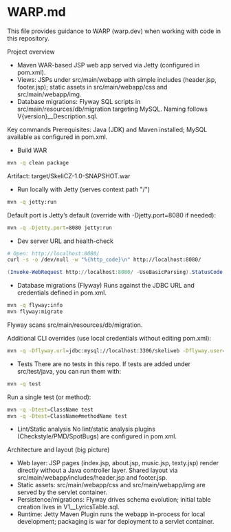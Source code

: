 # WARP.md

This file provides guidance to WARP (warp.dev) when working with code in this repository.

Project overview
- Maven WAR-based JSP web app served via Jetty (configured in pom.xml).
- Views: JSPs under src/main/webapp with simple includes (header.jsp, footer.jsp); static assets in src/main/webapp/css and src/main/webapp/img.
- Database migrations: Flyway SQL scripts in src/main/resources/db/migration targeting MySQL. Naming follows V{version}__Description.sql.

Key commands
Prerequisites: Java (JDK) and Maven installed; MySQL available as configured in pom.xml.

- Build WAR
```bash path=null start=null
mvn -q clean package
```
Artifact: target/SkeliCZ-1.0-SNAPSHOT.war

- Run locally with Jetty (serves context path "/")
```bash path=null start=null
mvn -q jetty:run
```
Default port is Jetty’s default (override with -Djetty.port=8080 if needed):
```bash path=null start=null
mvn -q -Djetty.port=8080 jetty:run
```

- Dev server URL and health-check
```bash path=null start=null
# Open: http://localhost:8080/
curl -s -o /dev/null -w "%{http_code}\n" http://localhost:8080/
```
```powershell path=null start=null
(Invoke-WebRequest http://localhost:8080/ -UseBasicParsing).StatusCode
```

- Database migrations (Flyway)
Runs against the JDBC URL and credentials defined in pom.xml.
```bash path=null start=null
mvn -q flyway:info
mvn flyway:migrate
```
Flyway scans src/main/resources/db/migration.

Additional CLI overrides (use local credentials without editing pom.xml):
```bash path=null start=null
mvn -q -Dflyway.url=jdbc:mysql://localhost:3306/skeliweb -Dflyway.user={{DB_USER}} -Dflyway.password={{DB_PASSWORD}} flyway:migrate
```

- Tests
There are no tests in this repo. If tests are added under src/test/java, you can run them with:
```bash path=null start=null
mvn -q test
```
Run a single test (or method):
```bash path=null start=null
mvn -q -Dtest=ClassName test
mvn -q -Dtest=ClassName#methodName test
```

- Lint/Static analysis
No lint/static analysis plugins (Checkstyle/PMD/SpotBugs) are configured in pom.xml.

Architecture and layout (big picture)
- Web layer: JSP pages (index.jsp, about.jsp, music.jsp, texty.jsp) render directly without a Java controller layer. Shared layout via src/main/webapp/includes/header.jsp and footer.jsp.
- Static assets: src/main/webapp/css and src/main/webapp/img are served by the servlet container.
- Persistence/migrations: Flyway drives schema evolution; initial table creation lives in V1__LyricsTable.sql.
- Runtime: Jetty Maven Plugin runs the webapp in-process for local development; packaging is war for deployment to a servlet container.
